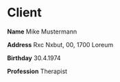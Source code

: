 # Client

**Name**
Mike Mustermann

**Address**
Rxc Nxbut, 00, 1700 Loreum 

**Birthday**
30.4.1974

**Profession**
Therapist
